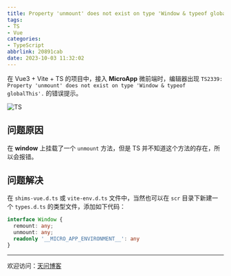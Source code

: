 ```yaml
---
title: Property 'unmount' does not exist on type 'Window & typeof globalThis'
tags:
- TS
- Vue
categories:
- TypeScript
abbrlink: 20891cab
date: 2023-10-03 11:32:02
---
```


在 Vue3 + Vite + TS 的项目中，接入 **MicroApp** 微前端时，编辑器出现 `TS2339: Property 'unmount' does not exist on type 'Window & typeof globalThis'.` 的错误提示。

![TS](https://tiven.cn/static/img/img-ts-01-Xyj6BEm7dx6FDpFKrbJGp.jpg)

[//]: # (<!-- more -->)

## 问题原因

在 **window** 上挂载了一个 `unmount` 方法，但是 TS 并不知道这个方法的存在，所以会报错。

## 问题解决

在 `shims-vue.d.ts` 或 `vite-env.d.ts` 文件中，当然也可以在 `scr` 目录下新建一个 `types.d.ts` 的类型文件，添加如下代码：

```typescript
interface Window {
  remount: any;
  unmount: any;
  readonly '__MICRO_APP_ENVIRONMENT__': any
}
```

---

欢迎访问：[天问博客](https://tiven.cn/p/20891cab/ "天问博客-专注于大前端技术")

